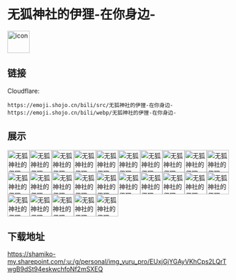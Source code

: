 # 无狐神社的伊狸-在你身边-
<img src="https://emoji.shojo.cn/bili/src/无狐神社的伊狸-在你身边-/icon.png" width="50" height="50" alt="icon">

## 链接
Cloudflare:
```
https://emoji.shojo.cn/bili/src/无狐神社的伊狸-在你身边-
https://emoji.shojo.cn/bili/webp/无狐神社的伊狸-在你身边-
```
## 展示
<img src="https://emoji.shojo.cn/bili/src/无狐神社的伊狸-在你身边-/无狐神社的伊狸-在你身边--闪亮登场.png" width="50" height="50" alt="无狐神社的伊狸-在你身边--闪亮登场"><img src="https://emoji.shojo.cn/bili/src/无狐神社的伊狸-在你身边-/无狐神社的伊狸-在你身边--我的天.png" width="50" height="50" alt="无狐神社的伊狸-在你身边--我的天"><img src="https://emoji.shojo.cn/bili/src/无狐神社的伊狸-在你身边-/无狐神社的伊狸-在你身边--汗.png" width="50" height="50" alt="无狐神社的伊狸-在你身边--汗"><img src="https://emoji.shojo.cn/bili/src/无狐神社的伊狸-在你身边-/无狐神社的伊狸-在你身边--惊讶.png" width="50" height="50" alt="无狐神社的伊狸-在你身边--惊讶"><img src="https://emoji.shojo.cn/bili/src/无狐神社的伊狸-在你身边-/无狐神社的伊狸-在你身边--哭泣.png" width="50" height="50" alt="无狐神社的伊狸-在你身边--哭泣"><img src="https://emoji.shojo.cn/bili/src/无狐神社的伊狸-在你身边-/无狐神社的伊狸-在你身边--wink.png" width="50" height="50" alt="无狐神社的伊狸-在你身边--wink"><img src="https://emoji.shojo.cn/bili/src/无狐神社的伊狸-在你身边-/无狐神社的伊狸-在你身边--发出邀请.png" width="50" height="50" alt="无狐神社的伊狸-在你身边--发出邀请"><img src="https://emoji.shojo.cn/bili/src/无狐神社的伊狸-在你身边-/无狐神社的伊狸-在你身边--no.png" width="50" height="50" alt="无狐神社的伊狸-在你身边--no"><img src="https://emoji.shojo.cn/bili/src/无狐神社的伊狸-在你身边-/无狐神社的伊狸-在你身边--咦.png" width="50" height="50" alt="无狐神社的伊狸-在你身边--咦"><img src="https://emoji.shojo.cn/bili/src/无狐神社的伊狸-在你身边-/无狐神社的伊狸-在你身边--吃惊.png" width="50" height="50" alt="无狐神社的伊狸-在你身边--吃惊"><img src="https://emoji.shojo.cn/bili/src/无狐神社的伊狸-在你身边-/无狐神社的伊狸-在你身边--皱眉.png" width="50" height="50" alt="无狐神社的伊狸-在你身边--皱眉"><img src="https://emoji.shojo.cn/bili/src/无狐神社的伊狸-在你身边-/无狐神社的伊狸-在你身边--支持.png" width="50" height="50" alt="无狐神社的伊狸-在你身边--支持"><img src="https://emoji.shojo.cn/bili/src/无狐神社的伊狸-在你身边-/无狐神社的伊狸-在你身边--围观.png" width="50" height="50" alt="无狐神社的伊狸-在你身边--围观"><img src="https://emoji.shojo.cn/bili/src/无狐神社的伊狸-在你身边-/无狐神社的伊狸-在你身边--糟糕.png" width="50" height="50" alt="无狐神社的伊狸-在你身边--糟糕"><img src="https://emoji.shojo.cn/bili/src/无狐神社的伊狸-在你身边-/无狐神社的伊狸-在你身边--扑倒.png" width="50" height="50" alt="无狐神社的伊狸-在你身边--扑倒"><img src="https://emoji.shojo.cn/bili/src/无狐神社的伊狸-在你身边-/无狐神社的伊狸-在你身边--美味.png" width="50" height="50" alt="无狐神社的伊狸-在你身边--美味"><img src="https://emoji.shojo.cn/bili/src/无狐神社的伊狸-在你身边-/无狐神社的伊狸-在你身边--明日交稿.png" width="50" height="50" alt="无狐神社的伊狸-在你身边--明日交稿"><img src="https://emoji.shojo.cn/bili/src/无狐神社的伊狸-在你身边-/无狐神社的伊狸-在你身边--点赞.png" width="50" height="50" alt="无狐神社的伊狸-在你身边--点赞"><img src="https://emoji.shojo.cn/bili/src/无狐神社的伊狸-在你身边-/无狐神社的伊狸-在你身边--斯哈斯哈.png" width="50" height="50" alt="无狐神社的伊狸-在你身边--斯哈斯哈"><img src="https://emoji.shojo.cn/bili/src/无狐神社的伊狸-在你身边-/无狐神社的伊狸-在你身边--草莓蛋糕.png" width="50" height="50" alt="无狐神社的伊狸-在你身边--草莓蛋糕"><img src="https://emoji.shojo.cn/bili/src/无狐神社的伊狸-在你身边-/无狐神社的伊狸-在你身边--甜甜圈.png" width="50" height="50" alt="无狐神社的伊狸-在你身边--甜甜圈"><img src="https://emoji.shojo.cn/bili/src/无狐神社的伊狸-在你身边-/无狐神社的伊狸-在你身边--大草莓.png" width="50" height="50" alt="无狐神社的伊狸-在你身边--大草莓"><img src="https://emoji.shojo.cn/bili/src/无狐神社的伊狸-在你身边-/无狐神社的伊狸-在你身边--铃铛.png" width="50" height="50" alt="无狐神社的伊狸-在你身边--铃铛"><img src="https://emoji.shojo.cn/bili/src/无狐神社的伊狸-在你身边-/无狐神社的伊狸-在你身边--独角兽.png" width="50" height="50" alt="无狐神社的伊狸-在你身边--独角兽"><img src="https://emoji.shojo.cn/bili/src/无狐神社的伊狸-在你身边-/无狐神社的伊狸-在你身边--该睡觉了.png" width="50" height="50" alt="无狐神社的伊狸-在你身边--该睡觉了">

## 下载地址

https://shamiko-my.sharepoint.com/:u:/g/personal/img_yuru_pro/EUxjGjYGAyVKhCps2LQrTwgB9dSt94eskwchfoNf2mSXEQ